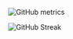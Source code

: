 ![GitHub metrics](https://metrics.lecoq.io/elaaaf)  

![GitHub Streak](https://streak-stats.demolab.com?user=elaaaf&theme=merko)
